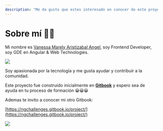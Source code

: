 ```yaml
---
description: "Me da gusto que estes interesado en conocer de este proyecto \U0001F44D"
---
```


# Sobre mí 👩‍💻

Mi nombre es [Vanessa Marely Aristizabal Angel](https://twitter.com/vanessamarely), soy Frontend Developer, soy GDE en Angular & Web Technologies.

![](.gitbook/assets/fotogde.png)

Soy apasionada por la tecnología y me gusta ayudar y contribuir a la comunidad.

Este proyecto fue construido inicialmente en [**Gitbook**](https://ngchallenges.gitbook.io/metamorfosis-de-angular/) y espero sea de ayuda en tu proceso de formación 😀😀😀

Ademas te invito a conocer mi otro Gitbook:

[https://ngchallenges.gitbook.io/project/](https://ngchallenges.gitbook.io/project/)

![](.gitbook/assets/vanessa2.png)

